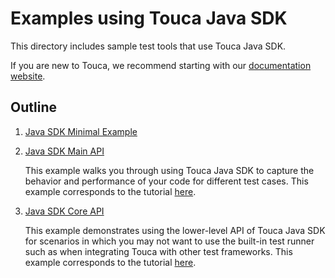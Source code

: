 # Examples using Touca Java SDK

This directory includes sample test tools that use Touca Java SDK.

If you are new to Touca, we recommend starting with our
[documentation website](https://touca.io/docs).

## Outline

1.  [Java SDK Minimal Example](./01_java_minimal)
2.  [Java SDK Main API](./02_java_main_api)

    This example walks you through using Touca Java SDK to capture the behavior
    and performance of your code for different test cases. This example
    corresponds to the tutorial [here](https://touca.io/docs/sdk/main-api).

3.  [Java SDK Core API](./03_java_core_api)

    This example demonstrates using the lower-level API of Touca Java SDK for
    scenarios in which you may not want to use the built-in test runner such as
    when integrating Touca with other test frameworks. This example corresponds
    to the tutorial [here](https://touca.io/docs/sdk/core-api).
